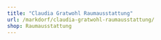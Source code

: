 ```yaml
---
title: "Claudia Gratwohl Raumausstattung"
url: /markdorf/claudia-gratwohl-raumausstattung/
shop: Raumausstattung
---
```

